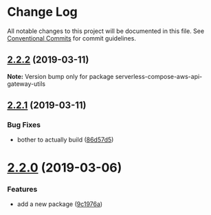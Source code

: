 # Change Log

All notable changes to this project will be documented in this file.
See [Conventional Commits](https://conventionalcommits.org) for commit guidelines.

## [2.2.2](https://github.com/DavidJFelix/serverless-compose/compare/v2.2.1...v2.2.2) (2019-03-11)

**Note:** Version bump only for package serverless-compose-aws-api-gateway-utils





## [2.2.1](https://github.com/DavidJFelix/serverless-compose/compare/v2.2.0...v2.2.1) (2019-03-11)


### Bug Fixes

* bother to actually build ([86d57d5](https://github.com/DavidJFelix/serverless-compose/commit/86d57d5))





# [2.2.0](https://github.com/DavidJFelix/serverless-compose/compare/v2.1.11...v2.2.0) (2019-03-06)


### Features

* add a new package ([9c1976a](https://github.com/DavidJFelix/serverless-compose/commit/9c1976a))
